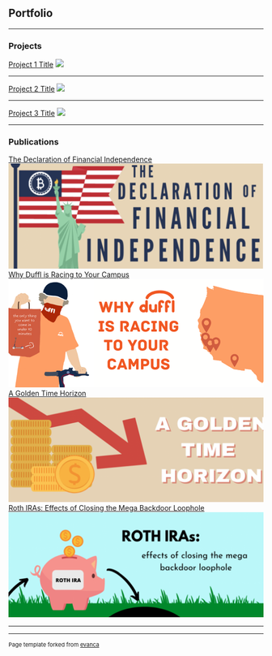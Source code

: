 ## Portfolio

---

### Projects

[Project 1 Title](/sample_page)
<img src="images/dummy_thumbnail.jpg?raw=true"/>

---
[Project 2 Title](/pdf/sample_presentation.pdf)
<img src="images/dummy_thumbnail.jpg?raw=true"/>

---
[Project 3 Title](http://example.com/)
<img src="images/dummy_thumbnail.jpg?raw=true"/>

---

### Publications

[The Declaration of Financial Independence](https://businessreview.berkeley.edu/the-declaration-of-financial-independence/)
<img src="images/bitcoin.png?raw=true"/>
[Why Duffl is Racing to Your Campus](https://businessreview.berkeley.edu/why-duffl-is-racing-to-your-campus/)
<img src="images/duffl.png?raw=true"/>
[A Golden Time Horizon](https://businessreview.berkeley.edu/a-golden-time-horizon/)
<img src="images/gold.png?raw=true"/>
[Roth IRAs: Effects of Closing the Mega Backdoor Loophole](https://businessreview.berkeley.edu/roth-iras-effects-of-closing-the-mega-backdoor-loophole/)
<img src="images/rothira.png?raw=true"/>

---




---
<p style="font-size:11px">Page template forked from <a href="https://github.com/evanca/quick-portfolio">evanca</a></p>
<!-- Remove above link if you don't want to attibute -->

